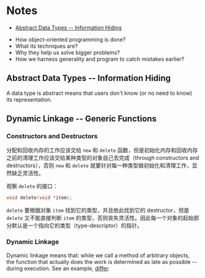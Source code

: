 # Notes

<!-- TOC depthFrom:2 depthTo:6 withLinks:1 updateOnSave:1 orderedList:0 -->

- [Abstract Data Types -- Information Hiding](#abstract-data-types-information-hiding)

<!-- /TOC -->

- How object-oriented programming is done?
- What its techniques are?
- Why they help us solve bigger problems?
- How we harness generality and program to catch mistakes earlier?

## Abstract Data Types -- Information Hiding

A data type is abstract means that users don't know (or no need to know) its representation.

## Dynamic Linkage -- Generic Functions

### Constructors and Destructors

分配和回收内存的工作应该交给 `new` 和 `delete` 函数，但是初始化内存和回收内存之前的清理工作应该交给某种类型的对象自己去完成（through constructors and destructors），否则 `new` 和 `delete` 就要针对每一种类型做初始化和清理工作，显然缺乏灵活性。

观察 `delete` 的接口：

```c
void delete(void *item);
```

`delete` 要根据对象 `item` 找到它的类型，并且依此找到它的 destructor，但是 `delete` 又不能直接判断 `item` 的类型，否则丧失灵活性。因此每一个对象的起始部分默认是一个指向它的类型（type-descriptor）的指针。

### Dynamic Linkage

Dynamic linkage means that: while we call a method of arbitrary objects, the function that actually does the work is determined as late as possible -- during execution. See an example, [differ](src/ch02/Object.c).
